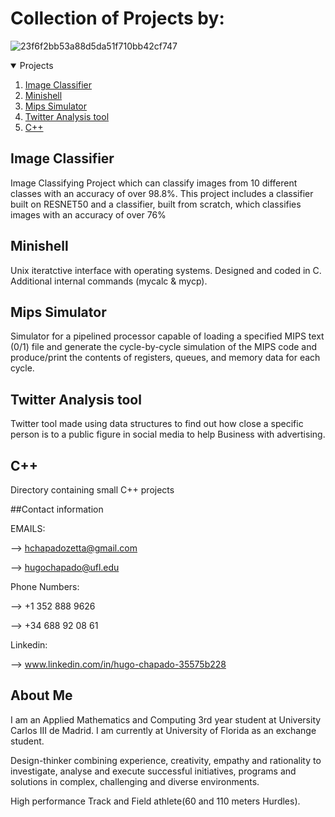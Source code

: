 # Collection of Projects by:
![23f6f2bb53a88d5da51f710bb42cf747](https://user-images.githubusercontent.com/89554893/151116570-dc97040d-d0c5-41d1-9342-c5e8de1f0a91.png)


<!-- Projects -->
<details open="open">
  <summary>Projects</summary>
  <ol>
    <li><a href="#image-classifier">Image Classifier</a></li>
    <li><a href="#minishell">Minishell</a></li>
    <li><a href="#mips-simulator">Mips Simulator</a></li>
    <li><a href="#twitter-analysis-tool">Twitter Analysis tool</a></li>
    <li><a href="#c++">C++</a></li>
  </ol>
</details>

## Image Classifier
Image Classifying Project which can classify images from 10 different classes with an accuracy of over 98.8%.
This project includes a classifier built on RESNET50 and a classifier, built from scratch, which classifies images with an accuracy of over 76%


## Minishell
Unix iteratctive interface with operating systems. 
Designed and coded in C.
Additional internal commands (mycalc & mycp).


## Mips Simulator
Simulator for a pipelined processor capable of loading a specified
MIPS text (0/1) file and generate the cycle-by-cycle simulation of the MIPS code
and produce/print the contents of registers, queues, and memory data for each cycle.


## Twitter Analysis tool
Twitter tool made using data structures to find out how close a specific person is to a public figure in social media to help Business with advertising.


## C++
Directory containing small C++ projects

##Contact information

EMAILS:

-->   hchapadozetta@gmail.com
  
-->   hugochapado@ufl.edu

Phone Numbers:

-->   +1 352 888 9626
  
-->   +34 688 92 08 61
 
 Linkedin:
 
 -->   www.linkedin.com/in/hugo-chapado-35575b228
 
  
## About Me
I am an Applied Mathematics and Computing 3rd year student at University Carlos III de Madrid. I am currently at University of Florida as an exchange student.

Design-thinker combining experience, creativity, empathy and rationality to investigate, analyse and execute successful initiatives, programs and solutions in complex, challenging and diverse environments. 

High performance Track and Field athlete(60 and 110 meters Hurdles).
